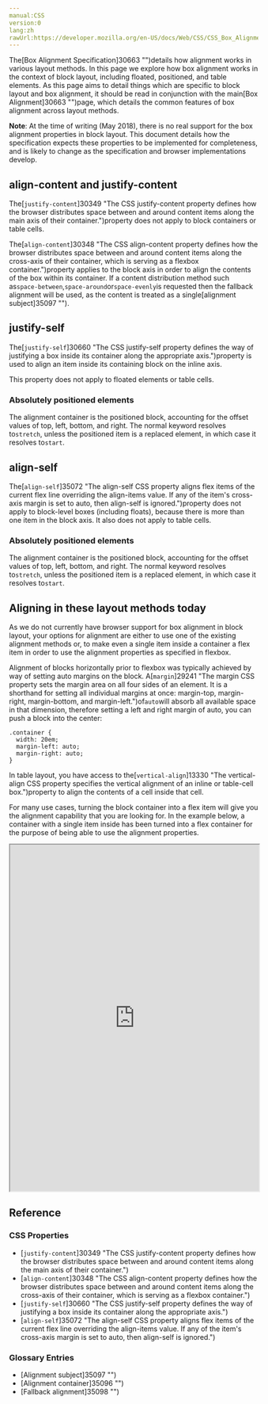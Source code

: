 ```yaml
---
manual:CSS
version:0
lang:zh
rawUrl:https://developer.mozilla.org/en-US/docs/Web/CSS/CSS_Box_Alignment/Box_Alignment_In_Block_Abspos_Tables
---
```






The[Box Alignment Specification]30663 "")details how alignment works in various layout methods. In this page we explore how box alignment works in the context of block layout, including floated, positioned, and table elements. As this page aims to detail things which are specific to block layout and box alignment, it should be read in conjunction with the main[Box Alignment]30663 "")page, which details the common features of box alignment across layout methods.



**Note**: At the time of writing (May 2018), there is no real support for the box alignment properties in block layout. This document details how the specification expects these properties to be implemented for completeness, and is likely to change as the specification and browser implementations develop.



## align-content and justify-content<a name="align-content_and_justify-content"></a>


The[`justify-content`]30349 "The CSS justify-content property defines how the browser distributes space between and around content items along the main axis of their container.")property does not apply to block containers or table cells.



The[`align-content`]30348 "The CSS align-content property defines how the browser distributes space between and around content items along the cross-axis of their container, which is serving as a flexbox container.")property applies to the block axis in order to align the contents of the box within its container. If a content distribution method such as`space-between`,`space-around`or`space-evenly`is requested then the fallback alignment will be used, as the content is treated as a single[alignment subject]35097 "").


## justify-self<a name="justify-self"></a>


The[`justify-self`]30660 "The CSS justify-self property defines the way of justifying a box inside its container along the appropriate axis.")property is used to align an item inside its containing block on the inline axis.



This property does not apply to floated elements or table cells.


### Absolutely positioned elements<a name="Absolutely_positioned_elements"></a>


The alignment container is the positioned block, accounting for the offset values of top, left, bottom, and right. The normal keyword resolves to`stretch`, unless the positioned item is a replaced element, in which case it resolves to`start`.


## align-self<a name="align-self"></a>


The[`align-self`]35072 "The align-self CSS property aligns flex items of the current flex line overriding the align-items value. If any of the item's cross-axis margin is set to auto, then align-self is ignored.")property does not apply to block-level boxes (including floats), because there is more than one item in the block axis. It also does not apply to table cells.


### Absolutely positioned elements<a name="Absolutely_positioned_elements_2"></a>


The alignment container is the positioned block, accounting for the offset values of top, left, bottom, and right. The normal keyword resolves to`stretch`, unless the positioned item is a replaced element, in which case it resolves to`start`.


## Aligning in these layout methods today<a name="Aligning_in_these_layout_methods_today"></a>


As we do not currently have browser support for box alignment in block layout, your options for alignment are either to use one of the existing alignment methods or, to make even a single item inside a container a flex item in order to use the alignment properties as specified in flexbox.



Alignment of blocks horizontally prior to flexbox was typically achieved by way of setting auto margins on the block. A[`margin`]29241 "The margin CSS property sets the margin area on all four sides of an element. It is a shorthand for setting all individual margins at once: margin-top, margin-right, margin-bottom, and margin-left.")of`auto`will absorb all available space in that dimension, therefore setting a left and right margin of auto, you can push a block into the center:


```
.container {
  width: 20em;
  margin-left: auto;
  margin-right: auto;
}
```


In table layout, you have access to the[`vertical-align`]13330 "The vertical-align CSS property specifies the vertical alignment of an inline or table-cell box.")property to align the contents of a cell inside that cell.



For many use cases, turning the block container into a flex item will give you the alignment capability that you are looking for. In the example below, a container with a single item inside has been turned into a flex container for the purpose of being able to use the alignment properties.



<iframe src='https://mdn.github.io/css-examples/flexbox/alignment/intro.html' width='100%' height='700'></iframe>


## Reference<a name="Reference"></a>

### CSS Properties<a name="CSS_Properties"></a>

* [`justify-content`]30349 "The CSS justify-content property defines how the browser distributes space between and around content items along the main axis of their container.")
* [`align-content`]30348 "The CSS align-content property defines how the browser distributes space between and around content items along the cross-axis of their container, which is serving as a flexbox container.")
* [`justify-self`]30660 "The CSS justify-self property defines the way of justifying a box inside its container along the appropriate axis.")
* [`align-self`]35072 "The align-self CSS property aligns flex items of the current flex line overriding the align-items value. If any of the item's cross-axis margin is set to auto, then align-self is ignored.")

### Glossary Entries<a name="Glossary_Entries"></a>

* [Alignment subject]35097 "")
* [Alignment container]35096 "")
* [Fallback alignment]35098 "")







